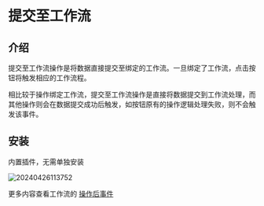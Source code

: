 # 提交至工作流

## 介绍
提交至工作流操作是将数据直接提交至绑定的工作流。一旦绑定了工作流，点击按钮将触发相应的工作流程。

相比较于操作绑定工作流，提交至工作流操作是直接将数据提交到工作流处理，而其他操作则会在数据提交成功后触发，如按钮原有的操作逻辑处理失败，则不会触发该事件。

## 安装

内置插件，无需单独安装


![20240426113752](https://nocobase-docs.oss-cn-beijing.aliyuncs.com/20240426113752.png)

更多内容查看工作流的 [操作后事件](/handbook/workflow-action-trigger)
